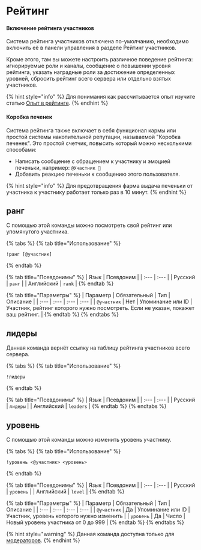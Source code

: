 # Рейтинг

#### Включение рейтинга участников

Система рейтинга участников отключена по-умолчанию, необходимо включить её в панели управления в разделе Рейтинг участников.

Кроме этого, там вы можете настроить различное поведение рейтинга: игнорируемые роли и каналы, сообщение о повышении уровня рейтинга, указать наградные роли за достижение определенных уровней, сбросить рейтинг всего сервера или отдельно взятых участников.

{% hint style="info" %}
Для понимания как рассчитывается опыт изучите статью [Опыт в рейтинге](../../misc/ranking-exp.md).
{% endhint %}

#### Коробка печенек

Система рейтинга также включает в себя функционал кармы или простой системы накопительной репутации, называемой "Коробка печенек". Это простой счетчик, повысить который можно несколькими способами:

* Написать сообщение с обращением к участнику и эмоцией печеньки, например: `@Участник 🍪`
* Добавить реакцию печеньки к сообщению этого пользователя.

{% hint style="info" %}
Для предотвращения фарма выдача печеньки от участника к участнику работает только раз в 10 минут.
{% endhint %}

## ранг

С помощью этой команды можно посмотреть свой рейтинг или упомянутого участника.

{% tabs %}
{% tab title="Использование" %}
```text
!ранг [@участник]
```
{% endtab %}

{% tab title="Псевдонимы" %}
| Язык | Псевдоним |
| :--- | :--- |
| Русский | `ранг` |
| Английский | `rank` |
{% endtab %}

{% tab title="Параметры" %}
| Параметр | Обязательный | Тип | Описание |
| :--- | :--- | :--- | :--- |
| `@участник` | Нет | Упоминание или ID | Участник, рейтинг которого нужно посмотреть. Если не указан, покажет ваш рейтинг. |
{% endtab %}
{% endtabs %}

## лидеры

Данная команда вернёт ссылку на таблицу рейтинга участников всего сервера.

{% tabs %}
{% tab title="Использование" %}
```text
!лидеры
```
{% endtab %}

{% tab title="Псевдонимы" %}
| Язык | Псевдоним |
| :--- | :--- |
| Русский | `лидеры` |
| Английский | `leaders` |
{% endtab %}
{% endtabs %}

## уровень

С помощью этой команды можно изменить уровень участнику.

{% tabs %}
{% tab title="Использование" %}
```text
!уровень <@участник> <уровень>
```
{% endtab %}

{% tab title="Псевдонимы" %}
| Язык | Псевдоним |
| :--- | :--- |
| Русский | `уровень` |
| Английский | `level` |
{% endtab %}

{% tab title="Параметры" %}
| Параметр | Обязательный | Тип | Описание |
| :--- | :--- | :--- | :--- |
| `@участник` | Да | Упоминание или ID | Участник, уровень которого нужно изменить |
| `уровень` | Да | Число | Новый уровень участника от 0 до 999 |
{% endtab %}
{% endtabs %}

{% hint style="warning" %}
Данная команда доступна только для [модераторов](moderation.md).
{% endhint %}


